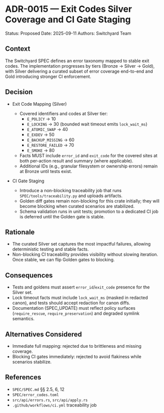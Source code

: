 # ADR-0015 — Exit Codes Silver Coverage and CI Gate Staging

Status: Proposed
Date: 2025-09-11
Authors: Switchyard Team

## Context

The Switchyard SPEC defines an error taxonomy mapped to stable exit codes. The implementation progresses by tiers (Bronze → Silver → Gold), with Silver delivering a curated subset of error coverage end-to-end and Gold introducing stronger CI enforcement.

## Decision

- Exit Code Mapping (Silver)
  - Covered identifiers and codes at Silver tier:
    - `E_POLICY` → 10
    - `E_LOCKING` → 30 (bounded wait timeout emits `lock_wait_ms`)
    - `E_ATOMIC_SWAP` → 40
    - `E_EXDEV` → 50
    - `E_BACKUP_MISSING` → 60
    - `E_RESTORE_FAILED` → 70
    - `E_SMOKE` → 80
  - Facts MUST include `error_id` and `exit_code` for the covered sites at both per-action result and summary (where applicable).
  - Additional IDs (e.g., granular filesystem or ownership errors) remain at Bronze until tests exist.

- CI Gate Staging
  - Introduce a non-blocking traceability job that runs `SPEC/tools/traceability.py` and uploads artifacts.
  - Golden diff gates remain non-blocking for this crate initially; they will become blocking when curated scenarios are stabilized.
  - Schema validation runs in unit tests; promotion to a dedicated CI job is deferred until the Golden gate is stable.

## Rationale

- The curated Silver set captures the most impactful failures, allowing deterministic testing and stable facts.
- Non-blocking CI traceability provides visibility without slowing iteration. Once stable, we can flip Golden gates to blocking.

## Consequences

- Tests and goldens must assert `error_id`/`exit_code` presence for the Silver set.
- Lock timeout facts must include `lock_wait_ms` (masked in redacted canon), and tests should accept redaction for canon diffs.
- Documentation (SPEC_UPDATE) must reflect policy surfaces (`require_rescue`, `require_preservation`) and degraded symlink semantics.

## Alternatives Considered

- Immediate full mapping: rejected due to brittleness and missing coverage.
- Blocking CI gates immediately: rejected to avoid flakiness while scenarios stabilize.

## References

- `SPEC/SPEC.md` §§ 2.5, 6, 12
- `SPEC/error_codes.toml`
- `src/api/errors.rs`, `src/api/apply.rs`
- `.github/workflows/ci.yml` traceability job
